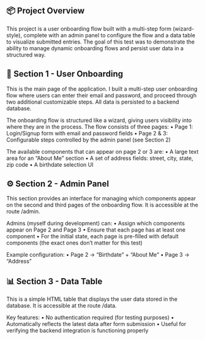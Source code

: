 ## 📦 Project Overview

This project is a user onboarding flow built with a multi-step form (wizard-style), complete with an admin panel to configure the flow and a data table to visualize submitted entries. The goal of this test was to demonstrate the ability to manage dynamic onboarding flows and persist user data in a structured way.


## 🚀 Section 1 - User Onboarding

This is the main page of the application. I built a multi-step user onboarding flow where users can enter their email and password, and proceed through two additional customizable steps. All data is persisted to a backend database.

The onboarding flow is structured like a wizard, giving users visibility into where they are in the process. The flow consists of three pages:
	•	Page 1: Login/Signup form with email and password fields
	•	Page 2 & 3: Configurable steps controlled by the admin panel (see Section 2)

The available components that can appear on page 2 or 3 are:
	•	A large text area for an “About Me” section
	•	A set of address fields: street, city, state, zip code
	•	A birthdate selection UI


## ⚙️ Section 2 - Admin Panel

This section provides an interface for managing which components appear on the second and third pages of the onboarding flow. It is accessible at the route /admin.

Admins (myself during development) can:
	•	Assign which components appear on Page 2 and Page 3
	•	Ensure that each page has at least one component
	•	For the initial state, each page is pre-filled with default components (the exact ones don’t matter for this test)

Example configuration:
	•	Page 2 → “Birthdate” + “About Me”
	•	Page 3 → “Address”


## 📊 Section 3 - Data Table

This is a simple HTML table that displays the user data stored in the database. It is accessible at the route /data.

Key features:
	•	No authentication required (for testing purposes)
	•	Automatically reflects the latest data after form submission
	•	Useful for verifying the backend integration is functioning properly
